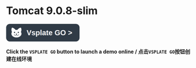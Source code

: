 # Tomcat 9.0.8-slim

<a href="https://www.vsplate.com/?docker-compose=https://github.com/vsplate/dcenvs/tomcat/9.0.8-slim"><img alt="VSPLATE GO" src="https://raw.githubusercontent.com/vsplate/images/master/vsgo_btn.png" width="200px"></a>

**Click the `VSPLATE GO` button to launch a demo online / 点击`VSPLATE GO`按钮创建在线环境**